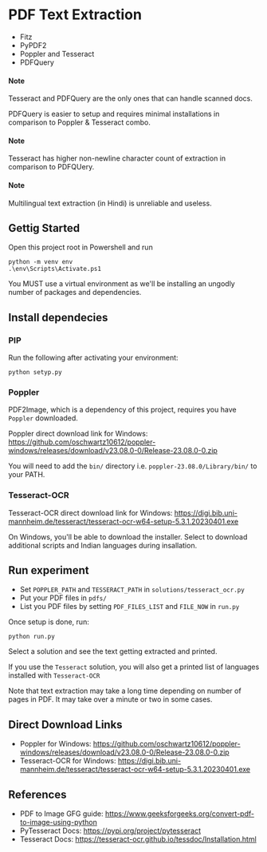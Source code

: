 # PDF Text Extraction
- Fitz
- PyPDF2
- Poppler and Tesseract
- PDFQuery

#### Note
Tesseract and PDFQuery are the only ones that can handle scanned docs.

PDFQuery is easier to setup and requires minimal installations in comparison to Poppler & Tesseract combo.

#### Note
Tesseract has higher non-newline character count of extraction in comparison to PDFQUery.

#### Note
Multilingual text extraction (in Hindi) is unreliable and useless.


## Gettig Started
Open this project root in Powershell and run
```
python -m venv env
.\env\Scripts\Activate.ps1
```
You MUST use a virtual environment as we'll be installing an ungodly number of packages and dependencies.


## Install dependecies

### PIP
Run the following after activating your environment:
```
python setyp.py
```

### Poppler
PDF2Image, which is a dependency of this project, requires you have `Poppler` downloaded.

Poppler direct download link for Windows: https://github.com/oschwartz10612/poppler-windows/releases/download/v23.08.0-0/Release-23.08.0-0.zip

You will need to add the `bin/` directory i.e. `poppler-23.08.0/Library/bin/` to your PATH.

### Tesseract-OCR
Tesseract-OCR direct download link for Windows: https://digi.bib.uni-mannheim.de/tesseract/tesseract-ocr-w64-setup-5.3.1.20230401.exe

On Windows, you'll be able to download the installer.
Select to download additional scripts and Indian languages during insallation.


## Run experiment
- Set `POPPLER_PATH` and `TESSERACT_PATH` in `solutions/tesseract_ocr.py`
- Put your PDF files in `pdfs/`
- List you PDF files by setting `PDF_FILES_LIST` and `FILE_NOW` in `run.py`

Once setup is done, run:
```
python run.py
```

Select a solution and see the text getting extracted and printed.

If you use the `Tesseract` solution, you will also get a printed list of languages installed with `Tesseract-OCR`

Note that text extraction may take a long time depending on number of pages in PDF.
It may take over a minute or two in some cases.


## Direct Download Links
- Poppler for Windows: https://github.com/oschwartz10612/poppler-windows/releases/download/v23.08.0-0/Release-23.08.0-0.zip
- Tesseract-OCR for Windows: https://digi.bib.uni-mannheim.de/tesseract/tesseract-ocr-w64-setup-5.3.1.20230401.exe


## References
- PDF to Image GFG guide: https://www.geeksforgeeks.org/convert-pdf-to-image-using-python
- PyTesseract Docs: https://pypi.org/project/pytesseract
- Tesseract Docs: https://tesseract-ocr.github.io/tessdoc/Installation.html
